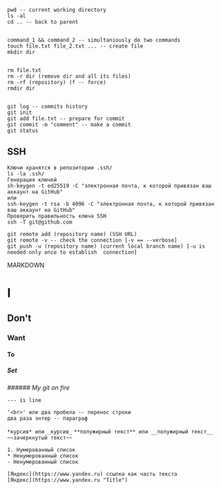 ```
pwd -- current working directory
ls -al
cd .. -- back to parent
	
	
command_1 && command_2 -- simultaniously do two commands
touch file.txt file_2.txt ... -- create file
mkdir dir 

	
rm file.txt
rm -r dir (remove dir and all its files)
rm -rf (repository) (f -- force)
rmdir dir 

	
git log -- commits history
git init 
git add file.txt -- prepare for commit
git commit -m "comment" -- make a commit
git status
```
	
## SSH

```	
Ключи хранятся в репозитории .ssh/
ls -la .ssh/
Генерация ключей 
sh-keygen -t ed25519 -C "электронная почта, к которой привязан ваш аккаунт на GitHub" 
или
ssh-keygen -t rsa -b 4096 -C "электронная почта, к которой привязан ваш аккаунт на GitHub" 
Проверить правильность ключа SSH
ssh -T git@github.com 
	
git remote add (repository name) (SSH URL)
git remote -v -- check the connection [-v == --verbose]
git push -u (repository name) (current local branch name) [-u is needed only once to establish 	connection]
```
	
MARKDOWN
	
# I
## Don't
### Want
#### To
##### Set
*###### My git on fire*


`--- is line`



```
'<br>' или два пробела -- перенос строки
два раза энтер -- параграф
```
`*курсив* или _курсив_`
`**полужирный текст** или __полужирный текст__`
`~~зачеркнутый текст~~`

```
1. Нумерованный список
* Ненумерованный список
- Ненумерованный список
```

```
[Яндекс](https://www.yandex.ru) ссылка как часть текста
[Яндекс](https://www.yandex.ru "Title")
```


